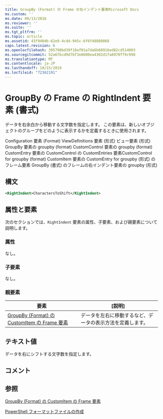 ```yaml
---
title: GroupBy (Format) の Frame の右インデント要素Microsoft Docs
ms.custom: ''
ms.date: 09/13/2016
ms.reviewer: ''
ms.suite: ''
ms.tgt_pltfrm: ''
ms.topic: article
ms.assetid: 43f940db-62e9-4c4d-945c-6f6f48880868
caps.latest.revision: 6
ms.openlocfilehash: 395798bd39f18af01a7da6b88916ed82cd514003
ms.sourcegitcommit: 52a67bcd9d7bf3e8600ea4302d1fa8970ff9c998
ms.translationtype: MT
ms.contentlocale: ja-JP
ms.lasthandoff: 10/15/2019
ms.locfileid: "72362191"
---
```

# <a name="rightindent-element-for-frame-for-groupby-format"></a>GroupBy の Frame の RightIndent 要素 (書式)

データを右余白から移動する文字数を指定します。 この要素は、新しいオブジェクトのグループをどのように表示するかを定義するときに使用されます。

Configuration 要素 (Format) ViewDefinitions 要素 (形式) ビュー要素 (形式) GroupBy 要素の groupby (format) CustomControl 要素の groupby (format) CustomEntry 要素の CustomControl の CustomEntries 要素CustomControl for groupby (format) CustomItem 要素の CustomEntry for groupby (形式) のフレーム要素 GroupBy (書式) のフレームの右インデント要素の groupby (形式)

## <a name="syntax"></a>構文

```xml
<RightIndent>CharactersToShift</RightIndent>
```

## <a name="attributes-and-elements"></a>属性と要素

次のセクションでは、`RightIndent` 要素の属性、子要素、および親要素について説明します。

### <a name="attributes"></a>属性

なし。

### <a name="child-elements"></a>子要素

なし。

### <a name="parent-elements"></a>親要素

|要素|[説明]|
|-------------|-----------------|
|[GroupBy (Format) の CustomItem の Frame 要素](./frame-element-for-customitem-for-groupby-format.md)|データを左右に移動するなど、データの表示方法を定義します。|

## <a name="text-value"></a>テキスト値

データを右にシフトする文字数を指定します。

## <a name="remarks"></a>コメント

## <a name="see-also"></a>参照

[GroupBy (Format) の CustomItem の Frame 要素](./frame-element-for-customitem-for-groupby-format.md)

[PowerShell フォーマットファイルの作成](./writing-a-powershell-formatting-file.md)

